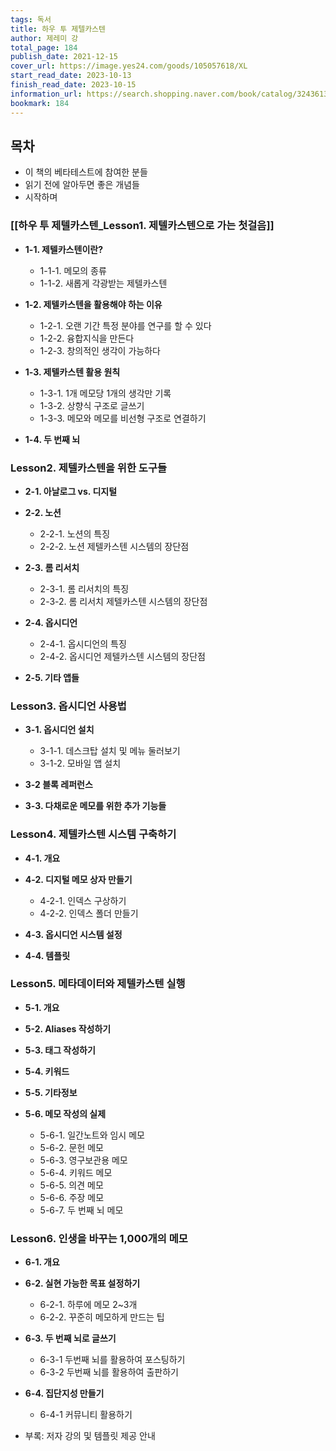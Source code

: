 ```yaml
---
tags: 독서
title: 하우 투 제텔카스텐
author: 제레미 강
total_page: 184
publish_date: 2021-12-15
cover_url: https://image.yes24.com/goods/105057618/XL
start_read_date: 2023-10-13
finish_read_date: 2023-10-15
information_url: https://search.shopping.naver.com/book/catalog/32436136961?query=%ED%95%98%EC%9A%B0%20%ED%88%AC%20%EC%A0%9C%ED%85%94%EC%B9%B4%EC%8A%A4%ED%85%90&NaPm=ct%3Dlo138c2o%7Cci%3Dff1c9e270a4797ae352bee35b437266cd5cf9224%7Ctr%3Dboksl%7Csn%3D95694%7Chk%3Db86920102e14b3a89acb673ce7fa57f84ef3a29a
bookmark: 184
---
```


## 목차

- 이 책의 베타테스트에 참여한 분들
- 읽기 전에 알아두면 좋은 개념들
- 시작하며

### [[하우 투 제텔카스텐_Lesson1. 제텔카스텐으로 가는 첫걸음]]

- **1-1. 제텔카스텐이란?**
	- 1-1-1. 메모의 종류
	- 1-1-2. 새롭게 각광받는 제텔카스텐

- **1-2. 제텔카스텐을 활용해야 하는 이유**
	- 1-2-1. 오랜 기간 특정 분야를 연구를 할 수 있다
	- 1-2-2. 융합지식을 만든다
	- 1-2-3. 창의적인 생각이 가능하다

- **1-3. 제텔카스텐 활용 원칙**
	- 1-3-1. 1개 메모당 1개의 생각만 기록
	- 1-3-2. 상향식 구조로 글쓰기
	- 1-3-3. 메모와 메모를 비선형 구조로 연결하기

- **1-4. 두 번째 뇌**

### Lesson2. 제텔카스텐을 위한 도구들

- **2-1. 아날로그 vs. 디지털**

- **2-2. 노션**
	- 2-2-1. 노션의 특징
	- 2-2-2. 노션 제텔카스텐 시스템의 장단점

- **2-3. 롬 리서치**
	- 2-3-1. 롬 리서치의 특징
	- 2-3-2. 롬 리서치 제텔카스텐 시스템의 장단점

- **2-4. 옵시디언**
	- 2-4-1. 옵시디언의 특징
	- 2-4-2. 옵시디언 제텔카스텐 시스템의 장단점

- **2-5. 기타 앱들**

### Lesson3. 옵시디언 사용법

- **3-1. 옵시디언 설치**
	- 3-1-1. 데스크탑 설치 및 메뉴 둘러보기
	- 3-1-2. 모바일 앱 설치

- **3-2 블록 레퍼런스**
- **3-3. 다채로운 메모를 위한 추가 기능들**

### Lesson4. 제텔카스텐 시스템 구축하기

- **4-1. 개요**

- **4-2. 디지털 메모 상자 만들기**
	- 4-2-1. 인덱스 구상하기
	- 4-2-2. 인덱스 폴더 만들기

- **4-3. 옵시디언 시스템 설정**

- **4-4. 템플릿**

### Lesson5. 메타데이터와 제텔카스텐 실행

- **5-1. 개요**
- **5-2. Aliases 작성하기**
- **5-3. 태그 작성하기**
- **5-4. 키워드**
- **5-5. 기타정보**

- **5-6. 메모 작성의 실제**
	- 5-6-1. 일간노트와 임시 메모
	- 5-6-2. 문헌 메모
	- 5-6-3. 영구보관용 메모
	- 5-6-4. 키워드 메모
	- 5-6-5. 의견 메모
	- 5-6-6. 주장 메모
	- 5-6-7. 두 번째 뇌 메모

### Lesson6. 인생을 바꾸는 1,000개의 메모

- **6-1. 개요**

- **6-2. 실현 가능한 목표 설정하기**
	- 6-2-1. 하루에 메모 2~3개
	- 6-2-2. 꾸준히 메모하게 만드는 팁

- **6-3. 두 번째 뇌로 글쓰기**
	- 6-3-1 두번째 뇌를 활용하여 포스팅하기
	- 6-3-2 두번째 뇌를 활용하여 출판하기

- **6-4. 집단지성 만들기**
	- 6-4-1 커뮤니티 활용하기

- 부록: 저자 강의 및 템플릿 제공 안내